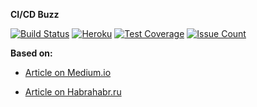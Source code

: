 **CI/CD Buzz**

[![Build Status](https://travis-ci.org/arhix/cicd-buzz.svg?branch=master)](https://travis-ci.org/arhix/cicd-buzz)
[![Heroku](http://heroku-badge.herokuapp.com/?app=aqueous-atoll-24021&style=flat&svg=1)](https://aqueous-atoll-24021.herokuapp.com/)
[![Test Coverage](https://codeclimate.com/github/arhix/cicd-buzz/badges/coverage.svg)](https://codeclimate.com/github/arhix/cicd-buzz/coverage)
[![Issue Count](https://codeclimate.com/github/arhix/cicd-buzz/badges/issue_count.svg)](https://codeclimate.com/github/arhix/cicd-buzz)

**Based on:**

 * [Article on Medium.io](https://medium.com/bettercode/how-to-build-a-modern-ci-cd-pipeline-5faa01891a5b)

 * [Article on Habrahabr.ru](https://habrahabr.ru/company/southbridge/blog/329262/)